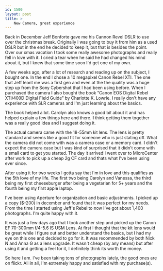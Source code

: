 ```yaml
---
id: 1500
layout: post
title: >
    New Camera, great experience
---
```


Back in December Jeff Bonforte gave me his Cannon Revel DSLR to use over the christmas break. Originally I was going to buy it from him as a used DSLR but in the end he decided to keep it, but that is besides the point. Over our xmas vacation I took some really awesome photographs and really fell in love with it. I cried a tear when he said he had changed his mind about it, but I knew that some time soon I'd get one of my own.

A few weeks ago, after a lot of research and reading up on the subject, I bought one. In the end I chose a 10 megapixel Canon Rebel XTI. The one that Jeff leant me was a first gen and even at the the quality was a huge step up from the Sony Cybershot that I had been using before. When I purchased the camera I also bought the book "Canon EOS Digital Rebel XTi/400D Digital Field Guide" by Charlotte K. Lowrie. I really don't have any experience with SLR cameras and I'm just learning about the basics.

The book helped a lot. Carolyn also knows a good bit about it and has helped explain a few things here and there. I think getting them together was a really good idea and I suggest doing it.

The actual camera came with the 18-55mm kit lens. The lens is pretty standard and seems like a good fit for someone who is just stating off. What the camera did not come with was a camera case or a memory card. I didn't expect the camera case but I was kind of surprised that it didn't come with a small card to get you started. The day it arrived I went over to MicroCenter after work to pick up a cheap 2g CF card and thats what I've been using ever since.

After using it for two weeks I gotta say that I'm in love and this qualifies as the 5th love of my life. The first two being Carolyn and Vanessa, the third being my first cheeseburger after being a vegetarian for 5+ years and the fourth being my first apple laptop.

I've been using Aperture for organization and basic adjustments. I picked up a copy ($-200) in december and found that it was perfect for my needs. From the time I started using Jeff's Rebel to now I've got about 1,400 photographs. I'm quite happy with it.

It was just a few days ago that I took another step and picked up the Canon EF 70-300mm f/4-5.6 IS USM Lens. At first I thought that the kit lens would be great while I figure out and better understand the basics, but I had my eye on this one and decided to go for it. It was recommended by both Nick N and Anna G as a lens upgrade. It wasn't cheap (by any means) but after using it and getting a feel for it, I definitely think its worth the money.

So here I am. I've been taking tons of photographs lately, the good ones are on flickr. All in all, I'm extremely happy and satisfied with my purchase(s).
